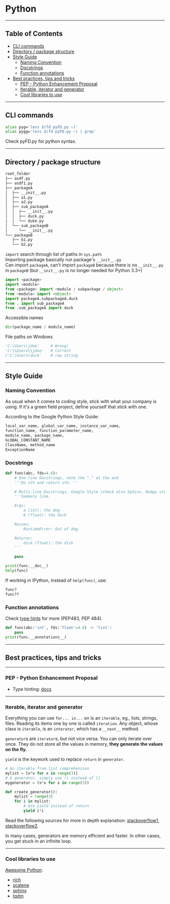 # Python

---

## Table of Contents

<!-- vim-markdown-toc GFM -->

* [CLI commands](#cli-commands)
* [Directory / package structure](#directory--package-structure)
* [Style Guide](#style-guide)
    * [Naming Convention](#naming-convention)
    * [Docstrings](#docstrings)
    * [Function annotations](#function-annotations)
* [Best practices, tips and tricks](#best-practices-tips-and-tricks)
    * [PEP - Python Enhancement Proposal](#pep---python-enhancement-proposal)
    * [Iterable, iterator and generator](#iterable-iterator-and-generator)
    * [Cool libraries to use](#cool-libraries-to-use)

<!-- vim-markdown-toc -->

---

## CLI commands

```bash
alias pyg='less $(fd pyFD.py ~)'
alias pygg='less $(fd pyFD.py ~) | grep'
```

Check pyFD.py for python syntax.

---

## Directory / package structure

```bash
root_folder
├── asdf.py
├── asdf1.py
├── packageA
│  ├── __init__.py
│  ├── a1.py
│  ├── a2.py
│  ├── sub_packageA
│  │  ├── __init__.py
│  │  ├── duck.py
│  │  └── duke.py
│  └── sub_packageB
│     └── __init__.py
└── packageB
   ├── b1.py
   └── b2.py
```

`import` search through list of paths in `sys.path`  
Importing package basically run package's `__init__.py`  
Can import `packageA`, can't import `packageB` because there is no `__init__.py` in `packageB` (but `__init__.py` is no longer needed for Python 3.3+)

```python
import <package>
import <module>
from <package> import <module / subpackage / object>
from <module> import <object>
import packageA.subpackageA.duck
from . import sub_packageA
from .sub_packageA import duck
```

Accessible names

```python
dir(package_name / module_name)
```

File paths on Windows

```python
'C:\Users\jdoe'     # Wrong!
'C:\\Users\\jdoe'   # Correst
r'C:\Users\duck'    # raw string
```

---

## Style Guide

### Naming Convention

As usual when it comes to coding style, stick with what your company is using. If it's a green field project, define yourself that stick with one.

According to the Google Python Style Guide:

```python
local_var_name, global_var_name, instance_var_name,
function_name, function_parameter_name,
module_name, package_name,
GLOBAL_CONSTANT_NAME
ClassName, method_name
ExceptionName
```

### Docstrings

```python
def func(abc, fds=4.6):
    # One-line Docstrings, note the "." at the end
    '''Do sth and return sth.'''

    # Multi-line Docstrings, Google Style (check also Sphinx, Numpy style)
    '''Summary line.

    Args:
        a (int): the dog
        b (float): the duck

    Raises:
        RuntimeError: Out of dog.

    Returns:
        dick (float): the dick
    '''

    pass

print(func.__doc__)
help(func)
```

If working in IPython, instead of `help(func)`, use:

```python
func?
func??
```

### Function annotations

Check [type hints](https://docs.python.org/3/library/typing.html) for more (PEP483, PEP 484).

```python
def func(abc:'int', fds:'float'=4.6) -> 'list':
    pass
print(func.__annotations__)
```

---

## Best practices, tips and tricks

---

### PEP - Python Enhancement Proposal

- Type hinting: [docs](https://docs.python.org/3/library/typing.html)

---

### Iterable, iterator and generator

Everything you can use `for... in...` on is an `iterable`, eg., lists, strings, files. Reading its items one by one is called `iteration`. Any object, whose class is `iterable`, is an `interator`, which has a `__next__` method.

`generator`s are `iterator`s, but not vice versa. You can only iterate over once. They do not store all the values in memory, **they generate the values on the fly**.

`yield` is the keywork used to replace `return` in `generator`.

```python
# An iterable from list comprehension
mylist = [x*x for x in range(3)]
# A generator, simply use () instead of []
mygenerator = (x*x for x in range(3))

def create_generator():
    mylist = range(3)
    for i in mylist:
        # Use yield instead of return
        yield i*i
```

Read the following sources for more in depth explanation: [stackoverflow1](https://stackoverflow.com/questions/231767/what-does-the-yield-keyword-do), [stackoverflow2](https://stackoverflow.com/questions/2776829/difference-between-pythons-generators-and-iterators).

In many cases, generators are memory efficient and faster. In other cases, you get stuck in an infinite loop.

---

### Cool libraries to use

[Awesome Python](https://github.com/vinta/awesome-python):

- [rich](https://github.com/Textualize/rich)
- [scalene](https://github.com/plasma-umass/scalene)
- [sphinx](https://github.com/sphinx-doc/sphinx/)
- [tqdm](https://github.com/tqdm/tqdm)
